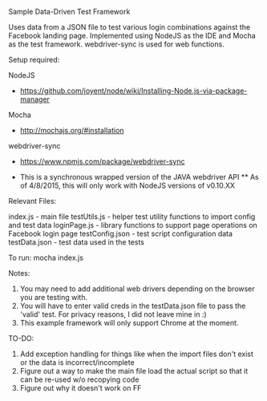 Sample Data-Driven Test Framework

Uses data from a JSON file to test various login combinations against the Facebook landing page.
Implemented using NodeJS as the IDE and Mocha as the test framework. webdriver-sync is used for web functions.

Setup required:

NodeJS
- https://github.com/joyent/node/wiki/Installing-Node.js-via-package-manager

Mocha
- http://mochajs.org/#installation

webdriver-sync
- https://www.npmjs.com/package/webdriver-sync
* This is a synchronous wrapped version of the JAVA webdriver API
** As of 4/8/2015, this will only work with NodeJS versions of v0.10.XX

Relevant Files:

index.js - main file
testUtils.js - helper test utility functions to import config and test data
loginPage.js - library functions to support page operations on Facebook login page
testConfig.json - test script configuration data
testData.json - test data used in the tests

To run:
mocha index.js

Notes:

1) You may need to add additional web drivers depending on the browser you are testing with.
2) You will have to enter valid creds in the testData.json file to pass the 'valid' test. For privacy reasons, I did not leave mine in :)
3) This example framework will only support Chrome at the moment.

TO-DO:
1) Add exception handling for things like when the import files don't exist or the data is incorrect/incomplete
2) Figure out a way to make the main file load the actual script so that it can be re-used w/o recopying code
3) Figure out why it doesn't work on FF

